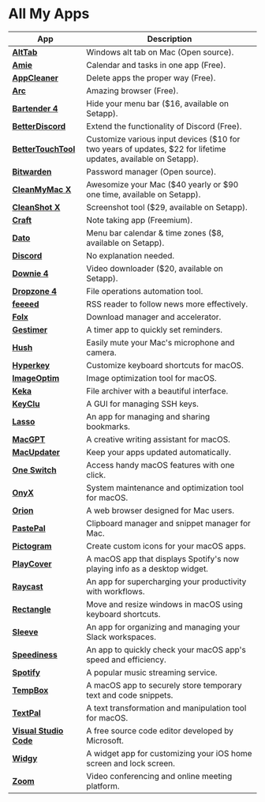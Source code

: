 # All My Apps

| App                | Description                                                                                    |
|-------------------------|---------------------------------------------------------------------------------------------|
| [**AltTab**](https://alt-tab-macos.netlify.app/)              | Windows alt tab on Mac (Open source).                                                       |
| [**Amie**](https://www.amie.so/)                | Calendar and tasks in one app (Free).                                                       |
| [**AppCleaner**](https://freemacsoft.net/appcleaner/)          | Delete apps the proper way (Free).                                                          |
| [**Arc**](arc.net)                 | Amazing browser (Free).                                                                    |
| [**Bartender 4**](https://www.macbartender.com/)         | Hide your menu bar ($16, available on Setapp).                                              |
| [**BetterDiscord**](https://betterdiscord.app/)       | Extend the functionality of Discord (Free).                                                 |
| [**BetterTouchTool**](https://folivora.ai/)     | Customize various input devices ($10 for two years of updates, $22 for lifetime updates, available on Setapp). |
| [**Bitwarden**](https://bitwarden.com/)           | Password manager (Open source).                                                             |
| [**CleanMyMac X**](https://macpaw.com/cleanmymac)        | Awesomize your Mac ($40 yearly or $90 one time, available on Setapp).                         |
| [**CleanShot X**](https://cleanshot.com/)         | Screenshot tool ($29, available on Setapp).                                                 |
| [**Craft**](https://www.craft.do/)               | Note taking app (Freemium).                                                                 |
| [**Dato**](https://sindresorhus.com/dato)                | Menu bar calendar & time zones ($8, available on Setapp).                                    |
| [**Discord**](discord.com)             | No explanation needed.                                                                      |
| [**Downie 4**](https://software.charliemonroe.net/downie/)            | Video downloader ($20, available on Setapp).                                                |
| [**Dropzone 4**](https://aptonic.com/)          | File operations automation tool.                                                            |
| [**feeeed**](https://feeeed.nateparrott.com/)              | RSS reader to follow news more effectively.                                                  |
| [**Folx**](https://www.mac-downloader.com/)                | Download manager and accelerator.                                                           |
| [**Gestimer**](https://maddin.io/gestimer/)            | A timer app to quickly set reminders.                                                       |
| [**Hush**](https://oblador.github.io/hush/)                | Easily mute your Mac's microphone and camera.                                               |
| [**Hyperkey**](https://hyperkey.app/)            | Customize keyboard shortcuts for macOS.                                                     |
| [**ImageOptim**](https://imageoptim.com/mac)          | Image optimization tool for macOS.                                                          |
| [**Keka**](https://www.keka.io/en/)                | File archiver with a beautiful interface.                                                   |
| [**KeyClu**](https://github.com/Anze/KeyCluCask/)              | A GUI for managing SSH keys.                                                                |
| [**Lasso**](https://thelasso.app/)               | An app for managing and sharing bookmarks.                                                   |
| [**MacGPT**](https://www.macgpt.com/)              | A creative writing assistant for macOS.                                                     |
| [**MacUpdater**](https://www.corecode.io/macupdater/)          | Keep your apps updated automatically.                                                       |
| [**One Switch**](https://fireball.studio/oneswitch/)          | Access handy macOS features with one click.                                                 |
| [**OnyX**](https://www.titanium-software.fr/en/onyx.html)                | System maintenance and optimization tool for macOS.                                          |
| [**Orion**](https://browser.kagi.com/)               | A web browser designed for Mac users.                                                       |
| [**PastePal**](https://onmyway133.com/pastepal/)            | Clipboard manager and snippet manager for Mac.                                              |
| [**Pictogram**](https://pictogramapp.com/)           | Create custom icons for your macOS apps.                                                    |
| [**PlayCover**](https://playcover.io/)           | A macOS app that displays Spotify's now playing info as a desktop widget.                   |
| [**Raycast**](https://www.raycast.com/)             | An app for supercharging your productivity with workflows.                                   |
| [**Rectangle**](https://rectangleapp.com/)           | Move and resize windows in macOS using keyboard shortcuts.                                   |
| [**Sleeve**](https://replay.software/sleeve)              | An app for organizing and managing your Slack workspaces.                                     |
| [**Speediness**](https://sindresorhus.com/speediness)          | An app to quickly check your macOS app's speed and efficiency.                                |
| [**Spotify**](https://spotify.com/)             | A popular music streaming service.                                                           |
| [**TempBox**](https://tempbox.waseem.works/)            | A macOS app to securely store temporary text and code snippets.                               |
| [**TextPal**](https://www.textpal.app/)             | A text transformation and manipulation tool for macOS.                                       |
| [**Visual Studio Code**](https://code.visualstudio.com/)    | A free source code editor developed by Microsoft.                                            |
| [**Widgy**](https://apps.apple.com/us/app/widgy-widgets-home-lock-watch/id1524540481)     | A widget app for customizing your iOS home screen and lock screen.                            |
| [**Zoom**](https://zoom.us/)               | Video conferencing and online meeting platform.                                              |

